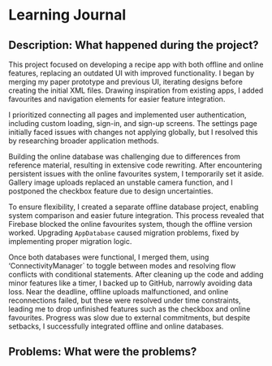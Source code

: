 # Learning Journal 

## Description: What happened during the project? 
This project focused on developing a recipe app with both offline and online features, replacing an outdated UI with improved functionality. I began by merging my paper prototype and previous UI, iterating designs before creating the initial XML files. Drawing inspiration from existing apps, I added favourites and navigation elements for easier feature integration.

I prioritized connecting all pages and implemented user authentication, including custom loading, sign-in, and sign-up screens. The settings page initially faced issues with changes not applying globally, but I resolved this by researching broader application methods.

Building the online database was challenging due to differences from reference material, resulting in extensive code rewriting. After encountering persistent issues with the online favourites system, I temporarily set it aside. Gallery image uploads replaced an unstable camera function, and I postponed the checkbox feature due to design uncertainties.

To ensure flexibility, I created a separate offline database project, enabling system comparison and easier future integration. This process revealed that Firebase blocked the online favourites system, though the offline version worked. Upgrading `AppDatabase` caused migration problems, fixed by implementing proper migration logic.

Once both databases were functional, I merged them, using ‘ConnectivityManager` to toggle between modes and resolving flow conflicts with conditional statements. After cleaning up the code and adding minor features like a timer, I backed up to GitHub, narrowly avoiding data loss.
Near the deadline, offline uploads malfunctioned, and online reconnections failed, but these were resolved under time constraints, leading me to drop unfinished features such as the checkbox and online favourites. Progress was slow due to external commitments, but despite setbacks, I successfully integrated offline and online databases.


## Problems: What were the problems?

